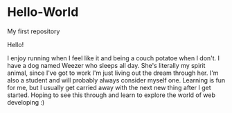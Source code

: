 # Hello-World
My first repository

Hello!

I enjoy running when I feel like it and being a couch potatoe when I don't. I have a dog named Weezer who sleeps all day. She's literally my spirit animal, since I've got to work I'm just living out the dream through her. I'm also a student and will probably always consider myself one. Learning is fun for me, but I usually get carried away with the next new thing after I get started. Hoping to see this through and learn to explore the world of web developing :)

